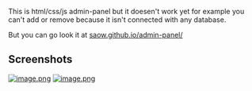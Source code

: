 This is html/css/js admin-panel but it doesen't work yet for example you can't add or remove because it isn't connected with any database.

But you can go look it at [saow.github.io/admin-panel/](https://saow.github.io/admin-panel/)

## Screenshots
[![image.png](https://i.postimg.cc/3wBkBdjJ/image.png)](https://postimg.cc/LqJ4440r)
[![image.png](https://i.postimg.cc/x1j8d0Dw/image.png)](https://postimg.cc/BXy4Yfvp)
